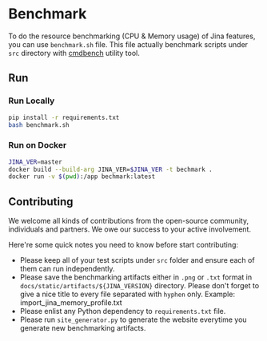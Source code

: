 # Benchmark

To do the resource benchmarking (CPU & Memory usage) of Jina features, you can use `benchmark.sh` file. This file actually benchmark scripts under `src` directory with [cmdbench](https://github.com/manzik/cmdbench) utility tool.

## Run

### Run Locally

```bash
pip install -r requirements.txt
bash benchmark.sh
```

### Run on Docker

```bash
JINA_VER=master
docker build --build-arg JINA_VER=$JINA_VER -t bechmark .
docker run -v $(pwd):/app bechmark:latest
```

## Contributing

We welcome all kinds of contributions from the open-source community, individuals and partners. We owe our success to your active involvement.

Here're some quick notes you need to know before start contributing:

- Please keep all of your test scripts under `src` folder and ensure each of them can run independently.
- Please save the benchmarking artifacts either in `.png` or `.txt` format in `docs/static/artifacts/${JINA_VERSION}` directory. Please don't forget to give a nice title to every file separated with `hyphen` only. Example: import_jina_memory_profile.txt
- Please enlist any Python dependency to `requirements.txt` file.
- Please run `site_generator.py` to generate the website everytime you generate new benchmarking artifacts.